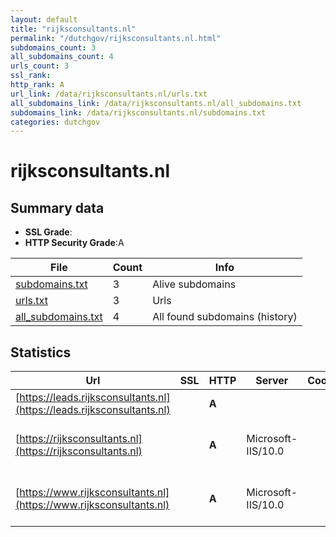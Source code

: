 ```yaml
---
layout: default
title: "rijksconsultants.nl"
permalink: "/dutchgov/rijksconsultants.nl.html"
subdomains_count: 3
all_subdomains_count: 4
urls_count: 3
ssl_rank: 
http_rank: A
url_link: /data/rijksconsultants.nl/urls.txt
all_subdomains_link: /data/rijksconsultants.nl/all_subdomains.txt
subdomains_link: /data/rijksconsultants.nl/subdomains.txt
categories: dutchgov
---
```



# rijksconsultants.nl
## Summary data


 - **SSL Grade**:
 - **HTTP Security Grade**:A


| File       | Count | Info |
|------------|-------|------|
|[subdomains.txt](/data/rijksconsultants.nl/subdomains.txt)|3|Alive subdomains|
|[urls.txt](/data/rijksconsultants.nl/urls.txt)|3|Urls|
|[all_subdomains.txt](/data/rijksconsultants.nl/all_subdomains.txt)|4|All found subdomains (history)|


## Statistics


| Url | SSL | HTTP | Server | Cookie | HSTS | CORS | CTO | CSP | XFO | XXP | RP |FP| Tech |Title |
|--------|-------|-------|------|------|------|------|------|------|------|------|------|------|------|------|
|[https://leads.rijksconsultants.nl](https://leads.rijksconsultants.nl)| | **A**|| |:white_check_mark: | | | | :white_check_mark: | :white_check_mark: | :white_check_mark: | |Bootstrap HSTS|Vacatures - Rijk...|
|[https://rijksconsultants.nl](https://rijksconsultants.nl)| | **A**|Microsoft-IIS/10.0| |:white_check_mark: | | |:warning: | :white_check_mark: | :white_check_mark: | :white_check_mark: | |HSTS IIS:10.0 Windows Server|Document Moved|
|[https://www.rijksconsultants.nl](https://www.rijksconsultants.nl)| | **A**|Microsoft-IIS/10.0| |:white_check_mark: | | |:warning: | :white_check_mark: | :white_check_mark: | :white_check_mark: | |HSTS IIS:10.0 Windows Server|Document Moved|

